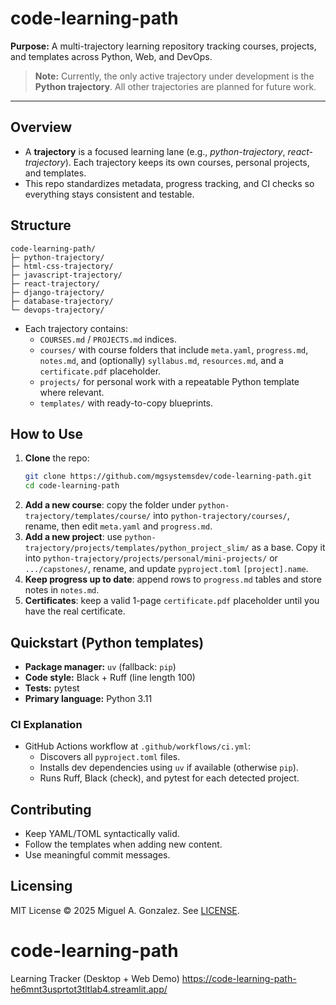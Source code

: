 # code-learning-path

**Purpose:** A multi-trajectory learning repository tracking courses, projects, and templates across Python, Web, and DevOps.
> **Note:** Currently, the only active trajectory under development is the **Python trajectory**. All other trajectories are planned for future work.

---

## Overview
- A **trajectory** is a focused learning lane (e.g., *python-trajectory*, *react-trajectory*). Each trajectory keeps its own courses, personal projects, and templates.
- This repo standardizes metadata, progress tracking, and CI checks so everything stays consistent and testable.

## Structure
```text
code-learning-path/
├─ python-trajectory/
├─ html-css-trajectory/
├─ javascript-trajectory/
├─ react-trajectory/
├─ django-trajectory/
├─ database-trajectory/
└─ devops-trajectory/
```
- Each trajectory contains:
  - `COURSES.md` / `PROJECTS.md` indices.
  - `courses/` with course folders that include `meta.yaml`, `progress.md`, `notes.md`, and (optionally) `syllabus.md`, `resources.md`, and a `certificate.pdf` placeholder.
  - `projects/` for personal work with a repeatable Python template where relevant.
  - `templates/` with ready-to-copy blueprints.

## How to Use
1. **Clone** the repo:
   ```bash
   git clone https://github.com/mgsystemsdev/code-learning-path.git
   cd code-learning-path
   ```
2. **Add a new course**: copy the folder under `python-trajectory/templates/course/` into `python-trajectory/courses/`, rename, then edit `meta.yaml` and `progress.md`.
3. **Add a new project**: use `python-trajectory/projects/templates/python_project_slim/` as a base. Copy it into `python-trajectory/projects/personal/mini-projects/` or `.../capstones/`, rename, and update `pyproject.toml` `[project].name`.
4. **Keep progress up to date**: append rows to `progress.md` tables and store notes in `notes.md`.
5. **Certificates**: keep a valid 1-page `certificate.pdf` placeholder until you have the real certificate.

## Quickstart (Python templates)
- **Package manager:** `uv` (fallback: `pip`)
- **Code style:** Black + Ruff (line length 100)
- **Tests:** pytest
- **Primary language:** Python 3.11

### CI Explanation
- GitHub Actions workflow at `.github/workflows/ci.yml`:
  - Discovers all `pyproject.toml` files.
  - Installs dev dependencies using `uv` if available (otherwise `pip`).
  - Runs Ruff, Black (check), and pytest for each detected project.

## Contributing
- Keep YAML/TOML syntactically valid.
- Follow the templates when adding new content.
- Use meaningful commit messages.

## Licensing
MIT License © 2025 Miguel A. Gonzalez. See [LICENSE](LICENSE).
# code-learning-path
Learning Tracker (Desktop + Web Demo)
https://code-learning-path-he6mnt3usprtot3tltlab4.streamlit.app/

